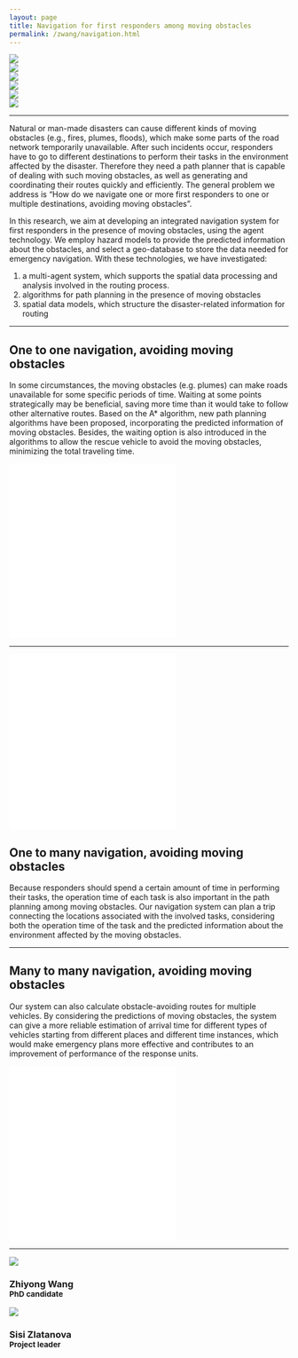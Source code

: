 ```yaml
---
layout: page
title: Navigation for first responders among moving obstacles
permalink: /zwang/navigation.html
---
```


<div class="row">
	<div class="col-sm-2 hidden-xs nopadding"><img class="img-responsive" src="{{ "/zwang/img/AIBV B 05.jpg" | prepend: site.baseurl }}"></div>
	<div class="col-sm-2 hidden-xs nopadding"><img class="img-responsive" src="{{ "/zwang/img/AIBV B 07.jpg" | prepend: site.baseurl }}"></div>
	<div class="col-sm-2 hidden-xs nopadding"><img class="img-responsive" src="{{ "/zwang/img/AIBV B 10.jpg" | prepend: site.baseurl }}"></div>
	<div class="col-sm-2 hidden-xs nopadding"><img class="img-responsive" src="{{ "/zwang/img/AIBV B 11.jpg" | prepend: site.baseurl }}"></div>
	<div class="col-sm-2 hidden-xs nopadding"><img class="img-responsive" src="{{ "/zwang/img/AIBV B 16.jpg" | prepend: site.baseurl }}"></div>
	<div class="col-sm-2 hidden-xs nopadding"><img class="img-responsive" src="{{ "/zwang/img/AIBV P 02.jpg" | prepend: site.baseurl }}"></div>
</div>

---

Natural or man-made disasters can cause different kinds of moving obstacles (e.g., fires, plumes, floods), which make some parts of the road network temporarily unavailable. After such incidents occur, responders have to go to different destinations to perform their tasks in the environment affected by the disaster. Therefore they need a path planner that is capable of dealing with such moving obstacles, as well as generating and coordinating their routes quickly and efficiently. The general problem we address is “How do we navigate one or more first responders to one or multiple destinations, avoiding moving obstacles”.

In this research, we aim at developing an integrated navigation system for first responders in the presence of moving obstacles, using the agent technology. We employ hazard models to provide the predicted information about the obstacles, and select a geo-database to store the data needed for emergency navigation. With these technologies, we have investigated:

1. a multi-agent system, which supports the spatial data processing and analysis involved in the routing process. 
2. algorithms for path planning in the presence of moving obstacles
3. spatial data models, which structure the disaster-related information for routing

--- 

<div class="row featurette">
	<div class="col-md-7">
		<h2 class="featurette-heading">One to one navigation, avoiding moving obstacles</h2>
		<p>
			In some circumstances, the moving obstacles (e.g. plumes) can make roads unavailable for some specific periods of time. Waiting at some points strategically may be beneficial, saving more time than it would take to follow other alternative routes. 
			Based on the A* algorithm, new path planning algorithms have been proposed, incorporating the predicted information of moving obstacles. Besides, the waiting option is also introduced in the algorithms to allow the rescue vehicle to avoid the moving obstacles, minimizing the total traveling time. 
		</p>
	</div>
	<iframe class="col-md-5" height="315" src="//www.youtube.com/embed/9fd14_htfjk" frameborder="0" allowfullscreen></iframe>
</div>

<hr class="featurette-divider">

<div class="row featurette">
	<iframe class="col-md-5" height="315" src="//www.youtube.com/embed/N05lDSrMDBk" frameborder="0" allowfullscreen></iframe>
	<div class="col-md-7">
		<h2 class="featurette-heading">One to many navigation, avoiding moving obstacles</h2>
		<p>
			Because responders should spend a certain amount of time in performing their tasks, the operation time of each task is also important in the path planning among moving obstacles. Our navigation system can plan a trip connecting the locations associated with the involved tasks, considering both the operation time of the task and the predicted information about the environment affected by the moving obstacles. 
		</p>
	</div>
</div>

<hr class="featurette-divider">

<div class="row featurette">
	<div class="col-md-7">
		<h2 class="featurette-heading">Many to many navigation, avoiding moving obstacles</h2>
		<p>
			Our system can also calculate obstacle-avoiding routes for multiple vehicles. By considering the predictions of moving obstacles, the system can give a more reliable estimation of arrival time for different types of vehicles starting from different places and different time instances, which would make emergency plans more effective and contributes to an improvement of performance of the response units.
		</p>
	</div>
	<iframe class="col-md-5" height="315" src="//www.youtube.com/embed/mFm6ExkqTzY" frameborder="0" allowfullscreen></iframe>
</div>
<hr class="featurette-divider">

<div class="row">
  <div class="col-lg-offset-3 col-lg-3">
      <img class="img-circle img-responsive" src="{{ "/img/staff/zhiyong.png" | prepend: site.baseurl }}">
      <h3>Zhiyong Wang <br><small>PhD candidate</small></h3>
  </div>
  <div class=" col-lg-3">
      <a href="http://3dgeoinfo.bk.tudelft.nl/szlatanova/"><img class="img-circle img-responsive" src="{{ "/img/staff/sisi.jpg" | prepend: site.baseurl }}"></a>
      <h3>Sisi Zlatanova <br><small>Project leader</small></h3>
  </div>
</div>